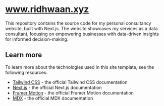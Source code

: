 # www.ridhwaan.xyz
This repository contains the source code for my personal consultancy website, built with Next.js. 
The website showcases my services as a data consultant, focusing on empowering businesses with data-driven insights for informed decision-making.

## Learn more

To learn more about the technologies used in this site template, see the following resources:

- [Tailwind CSS](https://tailwindcss.com/docs) - the official Tailwind CSS documentation
- [Next.js](https://nextjs.org/docs) - the official Next.js documentation
- [Framer Motion](https://www.framer.com/docs/) - the official Framer Motion documentation
- [MDX](https://mdxjs.com/) - the official MDX documentation
